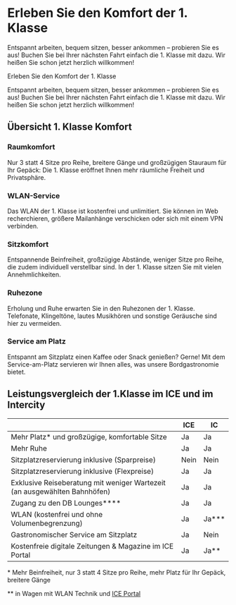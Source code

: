 Erleben Sie den Komfort der 1. Klasse
==========

Entspannt arbeiten, bequem sitzen, besser ankommen – probieren Sie es aus! Buchen Sie bei Ihrer nächsten Fahrt einfach die 1. Klasse mit dazu. Wir heißen Sie schon jetzt herzlich willkommen!

Erleben Sie den Komfort der 1. Klasse

Entspannt arbeiten, bequem sitzen, besser ankommen – probieren Sie es aus! Buchen Sie bei Ihrer nächsten Fahrt einfach die 1. Klasse mit dazu. Wir heißen Sie schon jetzt herzlich willkommen!

Übersicht 1. Klasse Komfort
----------

### Raumkomfort ###

Nur 3 statt 4 Sitze pro Reihe, breitere Gänge und großzügigen Stauraum für Ihr Gepäck: Die 1. Klasse eröffnet Ihnen mehr räumliche Freiheit und Privatsphäre.

### WLAN-Service ###

Das WLAN der 1. Klasse ist kostenfrei
und unlimitiert. Sie können im Web recherchieren, größere Mailanhänge verschicken oder sich mit einem VPN verbinden.

### Sitzkomfort ###

Entspannende Beinfreiheit, großzügige Abstände, weniger Sitze pro Reihe, die zudem individuell verstellbar sind. In der 1. Klasse sitzen Sie mit vielen Annehmlichkeiten.

### Ruhezone ###

Erholung und Ruhe erwarten Sie in den Ruhezonen der 1. Klasse. Telefonate, Klingeltöne, lautes Musikhören und sonstige Geräusche sind hier zu vermeiden.

### Service am Platz ###

Entspannt am Sitzplatz einen Kaffee oder Snack genießen? Gerne! Mit dem Service-am-Platz servieren wir Ihnen alles, was unsere Bordgastronomie bietet.

Leistungsvergleich der 1.Klasse im ICE und im Intercity
----------

|                                                                         |ICE |   IC   |
|-------------------------------------------------------------------------|----|--------|
|             Mehr Platz\* und großzügige, komfortable Sitze              | Ja |   Ja   |
|                                Mehr Ruhe                                | Ja |   Ja   |
|              Sitzplatzreservierung inklusive (Sparpreise)               |Nein|  Nein  |
|              Sitzplatzreservierung inklusive (Flexpreise)               | Ja |   Ja   |
|Exklusive Reiseberatung mit weniger Wartezeit (an ausgewählten Bahnhöfen)| Ja |   Ja   |
|                    Zugang zu den DB Lounges\*\*\*\*                     | Ja |   Ja   |
|              WLAN (kostenfrei und ohne Volumenbegrenzung)               | Ja |Ja\*\*\*|
|                  Gastronomischer Service am Sitzplatz                   | Ja |  Nein  |
|         Kostenfreie digitale Zeitungen & Magazine im ICE Portal         | Ja | Ja\*\* |

\* Mehr Beinfreiheit, nur 3 statt 4 Sitze pro Reihe, mehr Platz für Ihr Gepäck, breitere Gänge

\*\* in Wagen mit WLAN Technik und [ICE Portal](https://www.bahn.de/service/zug/ice-portal)
